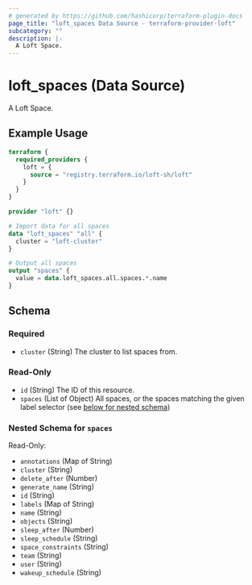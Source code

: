 ```yaml
---
# generated by https://github.com/hashicorp/terraform-plugin-docs
page_title: "loft_spaces Data Source - terraform-provider-loft"
subcategory: ""
description: |-
  A Loft Space.
---
```


# loft_spaces (Data Source)

A Loft Space.

## Example Usage

```terraform
terraform {
  required_providers {
    loft = {
      source = "registry.terraform.io/loft-sh/loft"
    }
  }
}

provider "loft" {}

# Import data for all spaces
data "loft_spaces" "all" {
  cluster = "loft-cluster"
}

# Output all spaces
output "spaces" {
  value = data.loft_spaces.all.spaces.*.name
}
```

<!-- schema generated by tfplugindocs -->
## Schema

### Required

- `cluster` (String) The cluster to list spaces from.

### Read-Only

- `id` (String) The ID of this resource.
- `spaces` (List of Object) All spaces, or the spaces matching the given label selector (see [below for nested schema](#nestedatt--spaces))

<a id="nestedatt--spaces"></a>
### Nested Schema for `spaces`

Read-Only:

- `annotations` (Map of String)
- `cluster` (String)
- `delete_after` (Number)
- `generate_name` (String)
- `id` (String)
- `labels` (Map of String)
- `name` (String)
- `objects` (String)
- `sleep_after` (Number)
- `sleep_schedule` (String)
- `space_constraints` (String)
- `team` (String)
- `user` (String)
- `wakeup_schedule` (String)



